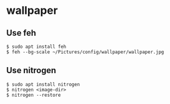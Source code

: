 wallpaper
=========

## Use feh

    $ sudo apt install feh
    $ feh --bg-scale ~/Pictures/config/wallpaper/wallpaper.jpg

## Use nitrogen

    $ sudo apt install nitrogen
    $ nitrogen <image-dir>
    $ nitrogen --restore
